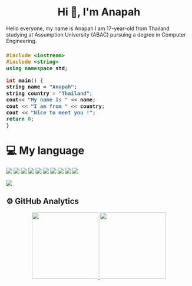 <h1 align="center">Hi 👋, I'm Anapah</h1>
Hello everyone, my name is Anapah I am 17-year-old from Thailand studying at Assumption University (ABAC) pursuing a degree in Computer Engineering.
<h3 align="left">
  
  ```c++
#include <iostream>
#include <string>
using namespace std;

int main() { 
  string name = "Anapah";
  string country = "Thailand";
  cout<< "My name is " << name;
  cout << "I am from " << country;
  cout << "Nice to meet you !";
  return 0;
}
  ```
</h3>
<h1>💻 My language</h1>
<img src="https://img.shields.io/badge/-Python-05122A?style=flat&logo=python"/>
<img src="https://img.shields.io/badge/-JavaScript-05122A?style=flat&logo=javascript"/>
<img src="https://img.shields.io/badge/-Java-05122A?style=flat&logo=Java&logoColor=FFA518"/>
<img src="https://img.shields.io/badge/-C++-05122A?style=flat&logo=C%2B%2B&logoColor=00599C"/>
<img src="https://img.shields.io/badge/-React-05122A?style=flat&logo=react"/>
<img src="https://img.shields.io/badge/-Node.js-05122A?style=flat&logo=node.js"/>
<img src="https://img.shields.io/badge/-Bootstrap-05122A?style=flat&logo=bootstrap&logoColor=563D7C"/>
<img src="https://img.shields.io/badge/-HTML-05122A?style=flat&logo=HTML5"/>
<img src="https://img.shields.io/badge/-CSS-05122A?style=flat&logo=CSS3&logoColor=1572B6"/>
<img src="https://img.shields.io/badge/-GitHub-05122A?style=flat&logo=github"/>
<p align="left"> <img src="https://komarev.com/ghpvc/?username=reactxsw&label=Profile%20views&color=0e75b6&style=flat"/> </p>
<h2>⚙️ GitHub Analytics</h2>
<p align="center">
<a href="https://github.com/reactxsw">
  <img height="180em" src="https://github-readme-stats-eight-theta.vercel.app/api?username=reactxsw&show_icons=true&theme=algolia&include_all_commits=true&count_private=true"/>
  <img height="180em" src="https://github-readme-stats-eight-theta.vercel.app/api/top-langs/?username=reactxsw&layout=compact&langs_count=8&theme=algolia"/>
</a>
</p>
